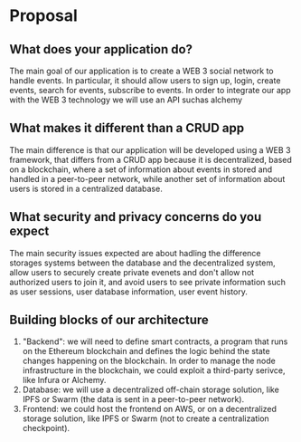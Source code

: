 # Proposal

## What does your application do?

The main goal of our application is to create a WEB 3 social network to handle events.
In particular, it should allow users to sign up, login, create events, search for events, subscribe to events.
In order to integrate our app with the WEB 3 technology we will use an API suchas alchemy

## What makes it different than a CRUD app

The main difference is that our application will be developed using a WEB 3 framework, that differs from a CRUD app because it is decentralized, based on a blockchain,
where a set of information about events in stored and handled in a peer-to-peer network, while another set of information about users is stored in a centralized database.

## What security and privacy concerns do you expect

The main security issues expected are about hadling the difference storages systems between the database and the decentralized system, allow users to
securely create private evenets and don't allow not authorized users to join it, and avoid users to see private information such as user sessions, user database information, user event history.

## Building blocks of our architecture

1. "Backend": we will need to define smart contracts, a program that runs on the Ethereum blockchain and defines the logic behind the state changes     happening on the blockchain. In order to manage the node infrastructure in the blockchain, we could exploit a third-party serivce, like Infura or Alchemy.
3. Database: we will use a decentralized off-chain storage solution, like IPFS or Swarm (the data is sent in a peer-to-peer network).
4. Frontend: we could host the frontend on AWS, or on a decentralized storage solution, like IPFS or Swarm (not to create a centralization checkpoint).

